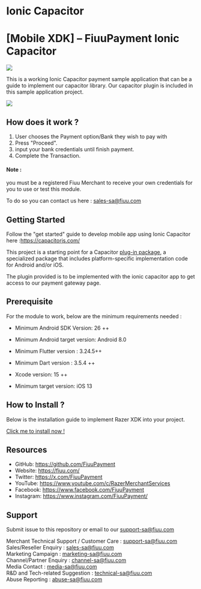 # Ionic Capacitor

# [Mobile XDK] – FiuuPayment Ionic Capacitor

<img src="https://user-images.githubusercontent.com/38641542/74424311-a9d64000-4e8c-11ea-8d80-d811cfe66972.jpg">

This is a working Ionic Capacitor payment sample application that can be a guide to implement our capacitor library. Our capacitor plugin is included in this sample application project.


![](https://media.giphy.com/media/v1.Y2lkPTc5MGI3NjExdmxsNG9xNmU4MGo2YnhmcHNqZzh6MHA3Z2hjdDZjMDQ5a2ZqdGV4bCZlcD12MV9pbnRlcm5hbF9naWZfYnlfaWQmY3Q9Zw/UpzS59GnsjU6nkMfbS/giphy.gif)




## How does it work ? 

 1. User chooses the Payment option/Bank they wish to pay with 
 2. Press "Proceed".
 3. input your bank credentials until finish payment. 
 4. Complete the Transaction. 

#### Note :

you must be a registered Fiuu Merchant to receive your own credentials for you to use or test this module.

To do so you can contact us here : sales-sa@fiuu.com

## Getting Started

Follow the "get started" guide to develop mobile app using Ionic Capacitor here :https://capacitorjs.com/

This project is a starting point for a Capacitor
[plug-in package](https://www.npmjs.com/package/fiuuxdk-capacitor-plugin),
a specialized package that includes platform-specific implementation code for
Android and/or iOS.

The plugin provided is to be implemented with the ionic capacitor app to get access to our payment gateway page.


## Prerequisite 

For the module to work, below are the minimum requirements needed :


- Minimum Android SDK Version: 26 ++

- Minimum Android target version: Android 8.0

- Minimum Flutter version : 3.24.5++

- Minimum Dart version : 3.5.4 ++

- Xcode version: 15 ++

- Minimum target version: iOS 13

## How to Install ? 

Below is the installation guide to implement Razer XDK into your project. 

[Click me to install now !](https://github.com/FiuuPayment/Mobile-XDK-Ionic_Capacitor/wiki/Installation-Guide)


## Resources

- GitHub:     https://github.com/FiuuPayment
- Website:    https://fiuu.com/
- Twitter:    https://x.com/FiuuPayment
- YouTube:    https://www.youtube.com/c/RazerMerchantServices
- Facebook:   https://www.facebook.com/FiuuPayment
- Instagram:  https://www.instagram.com/FiuuPayment/


## Support

Submit issue to this repository or email to our support-sa@fiuu.com

Merchant Technical Support / Customer Care : support-sa@fiuu.com<br>
Sales/Reseller Enquiry : sales-sa@fiuu.com<br>
Marketing Campaign : marketing-sa@fiuu.com<br>
Channel/Partner Enquiry : channel-sa@fiuu.com<br>
Media Contact : media-sa@fiuu.com<br>
R&D and Tech-related Suggestion : technical-sa@fiuu.com<br>
Abuse Reporting : abuse-sa@fiuu.com
